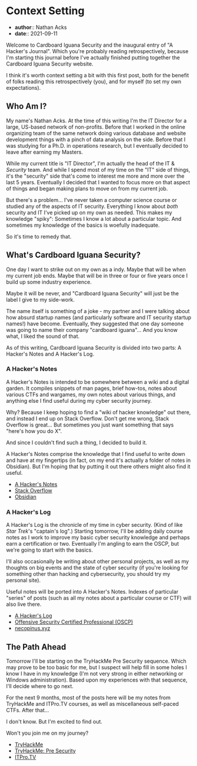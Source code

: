 # Context Setting

* **author**:: Nathan Acks  
* **date**:: 2021-09-11

Welcome to Cardboard Iguana Security and the inaugural entry of "A Hacker's Journal". Which you're probably reading retrospectively, because I'm starting this journal before I've actually finished putting together the Cardboard Iguana Security website.

I think it's worth context setting a bit with this first post, both for the benefit of folks reading this retrospectively (you), and for myself (to set my own expectations).

## Who Am I?

My name's Nathan Acks. At the time of this writing I'm the IT Director for a large, US-based network of non-profits. Before that I worked in the online organizing team of the same network doing various database and website development things with a pinch of data analysis on the side. Before that I was studying for a Ph.D. in operations research, but I eventually decided to leave after earning my Masters.

While my current title is "IT Director", I'm actually the head of the IT & *Security* team. And while I spend most of my time on the "IT" side of things, it's the "security" side that's come to interest me more and more over the last 5 years. Eventually I decided that I wanted to focus more on that aspect of things and began making plans to move on from my current job.

But there's a problem… I've never taken a computer science course or studied any of the aspects of IT security. Everything I know about *both* security and IT I've picked up on my own as needed. This makes my knowledge "spiky": Sometimes I know a lot about a particular topic. And sometimes my knowledge of the basics is woefully inadequate.

So it's time to remedy that.

## What's Cardboard Iguana Security?

One day I want to strike out on my own as a indy. Maybe that will be when my current job ends. Maybe that will be in three or four or five years once I build up some industry experience.

Maybe it will be never, and "Cardboard Iguana Security" will just be the label I give to my side-work.

The name itself is something of a joke - my partner and I were talking about how absurd startup names (and particularly software and IT security startup names!) have become. Eventually, they suggested that one day someone was going to name their company "cardboard iguana"… And you know what, I liked the sound of that.

As of this writing, Cardboard Iguana Security is divided into two parts: A Hacker's Notes and A Hacker's Log.

### A Hacker's Notes

A Hacker's Notes is intended to be somewhere between a wiki and a digital garden. It compiles snippets of man pages, brief how-tos, notes about various CTFs and wargames, my own notes about various things, and anything else I find useful during my cyber security journey.

Why? Because I keep hoping to find a "wiki of hacker knowledge" out there, and instead I end up on Stack Overflow. Don't get me wrong, Stack Overflow is great… But sometimes you just want something that says "here's how you do X".

And since I couldn't find such a thing, I decided to build it.

A Hacker's Notes comprise the knowledge that I find useful to write down and have at my fingertips (in fact, on my end it's actually a folder of notes in Obsidian). But I'm hoping that by putting it out there others might also find it useful.

* [A Hacker's Notes](../notes.md)
* [Stack Overflow](https://stackoverflow.com)
* [Obsidian](https://obsidian.md/)

### A Hacker's Log

A Hacker's Log is the chronicle of my time in cyber security. (Kind of like *Star Trek*'s "captain's log".) Starting tomorrow, I'll be adding daily course notes as I work to improve my basic cyber security knowledge and perhaps earn a certification or two. Eventually I'm angling to earn the OSCP, but we're going to  start with the basics.

I'll also occasionally be writing about other personal projects, as well as my thoughts on big events and the state of cyber security (if you're looking for something other than hacking and cybersecurity, you should try my personal site).

Useful notes will be ported into A Hacker's Notes. Indexes of particular "series" of posts (such as all my notes about a particular course or CTF) will also live there.

* [A Hacker's Log](../log.md)
* [Offensive Security Certified Professional (OSCP)](https://www.offensive-security.com/pwk-oscp/)
* [necopinus.xyz](https://necopinus.xyz)

## The Path Ahead

Tomorrow I'll be starting on the TryHackMe Pre Security sequence. Which may prove to be too basic for me, but I suspect will help fill in some holes I know I have in my knowledge (I'm not very strong in either networking or Windows administration). Based upon my experiences with that sequence, I'll decide where to go next.

For the next 9 months, most of the posts here will be my notes from TryHackMe and ITPro.TV courses, as well as miscellaneous self-paced CTFs. After that…

I don't know. But I'm excited to find out.

Won't you join me on my journey?

* [TryHackMe](https://tryhackme.com/)
* [TryHackMe: Pre Security](https://tryhackme.com/path/outline/presecurity)
* [ITPro.TV](https://itpro.tv/)

